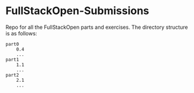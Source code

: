# FullStackOpen-Submissions
Repo for all the FullStackOpen parts and exercises.
The directory structure is as follows:
```
part0
    0.4
    ...
part1
    1.1
    ...
part2
    2.1
    ...
```

